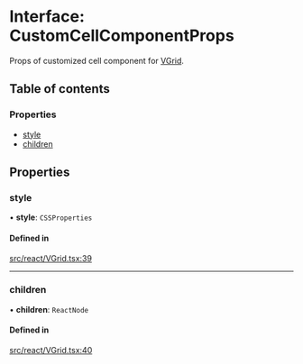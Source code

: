 # Interface: CustomCellComponentProps

Props of customized cell component for [VGrid](../API.md#vgrid).

## Table of contents

### Properties

- [style](CustomCellComponentProps.md#style)
- [children](CustomCellComponentProps.md#children)

## Properties

### style

• **style**: `CSSProperties`

#### Defined in

[src/react/VGrid.tsx:39](https://github.com/inokawa/virtua/blob/4d79b6b/src/react/VGrid.tsx#L39)

___

### children

• **children**: `ReactNode`

#### Defined in

[src/react/VGrid.tsx:40](https://github.com/inokawa/virtua/blob/4d79b6b/src/react/VGrid.tsx#L40)

